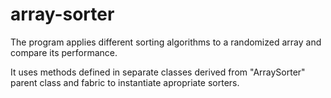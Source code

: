 # array-sorter

The program applies different sorting algorithms to a randomized
array and compare its performance.

It uses methods defined in separate classes derived from "ArraySorter" parent class
and fabric to instantiate apropriate sorters.